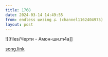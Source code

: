 ```yaml
---
title: 1768
date: 2024-03-14 14:49:55
from: endless шизing ⍼ (channel1162404975)
layout: post
---
```


![[files/Черти - Амон-ши.m4a]]

[song.link](http://song.link/y/EZZgjBzo3uQ)
